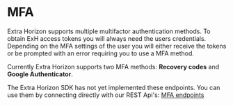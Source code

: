 # MFA

Extra Horizon supports multiple multifactor authentication methods. To obtain ExH access tokens you will always need the users credentials. Depending on the MFA settings of the user you will either receive the tokens or be prompted with an error requiring you to use a MFA method.

Currently Extra Horizon supports two MFA methods: **Recovery codes** and **Google Authenticator**.

The Extra Horizon SDK has not yet implemented these endpoints. You can use them by connecting directly with our REST Api's: [MFA endpoints](https://developers.extrahorizon.io/swagger-ui/?url=https://developers.extrahorizon.io/services/auth-service/2.0.4-dev/openapi.yaml#/MFA)
